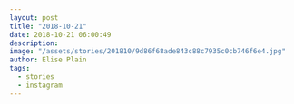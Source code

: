 ```yaml
---
layout: post
title: "2018-10-21"
date: 2018-10-21 06:00:49
description: 
image: "/assets/stories/201810/9d86f68ade843c88c7935c0cb746f6e4.jpg"
author: Elise Plain
tags: 
  - stories
  - instagram
---
```



<p></p>
